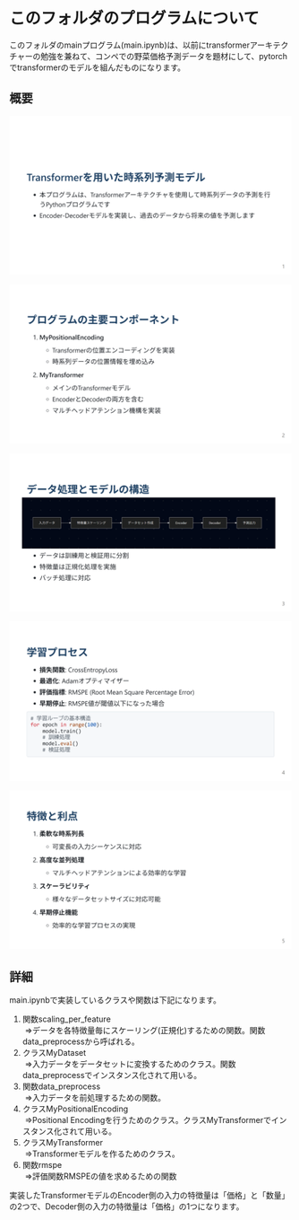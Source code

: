 # このフォルダのプログラムについて

このフォルダのmainプログラム(main.ipynb)は、以前にtransformerアーキテクチャーの勉強を兼ねて、コンペでの野菜価格予測データを題材にして、pytorchでtransformerのモデルを組んだものになります。


## 概要

![図1](./work/slide_01.png)

![図2](./work/slide_02.png)

![図3](./work/slide_03.png)

![図4](./work/slide_04.png)

![図5](./work/slide_05.png)

## 詳細

main.ipynbで実装しているクラスや関数は下記になります。<br>

1. 関数scaling_per_feature<br>&nbsp;⇒データを各特徴量毎にスケーリング(正規化)するための関数。関数data_preprocessから呼ばれる。
2. クラスMyDataset<br>&nbsp;⇒入力データをデータセットに変換するためのクラス。関数data_preprocessでインスタンス化されて用いる。
3. 関数data_preprocess<br>&nbsp;⇒入力データを前処理するための関数。
4. クラスMyPositionalEncoding<br>&nbsp;⇒Positional Encodingを行うためのクラス。クラスMyTransformerでインスタンス化されて用いる。
5. クラスMyTransformer<br>&nbsp;⇒Transformerモデルを作るためのクラス。
6. 関数rmspe<br>&nbsp;⇒評価関数RMSPEの値を求めるための関数

実装したTransformerモデルのEncoder側の入力の特徴量は「価格」と「数量」の2つで、Decoder側の入力の特徴量は「価格」の1つになります。
